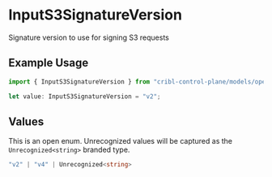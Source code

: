 # InputS3SignatureVersion

Signature version to use for signing S3 requests

## Example Usage

```typescript
import { InputS3SignatureVersion } from "cribl-control-plane/models/operations";

let value: InputS3SignatureVersion = "v2";
```

## Values

This is an open enum. Unrecognized values will be captured as the `Unrecognized<string>` branded type.

```typescript
"v2" | "v4" | Unrecognized<string>
```
